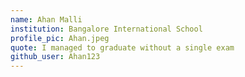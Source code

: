 ```yaml
---
name: Ahan Malli
institution: Bangalore International School
profile_pic: Ahan.jpeg
quote: I managed to graduate without a single exam
github_user: Ahan123
---
```


